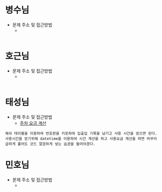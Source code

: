 # 병수님

- 문제 주소 및 접근방법
  - []()

```text

```

# 호근님

- 문제 주소 및 접근방법
  - []()

```text

```

# 태성님

- 문제 주소 및 접근방법
  - [주차 요금 계산](https://school.programmers.co.kr/learn/courses/30/lessons/92341)

```text
해쉬 테이블을 이용하여 번호판을 키로하여 입출입 기록을 남기고 사용 시간을 얻으면 된다.
사용시간을 얻기위해 datetime을 이용하여 시간 계산을 하고 사용요금 계산을 하면 마무리
급하게 풀어도 코드 깔끔하게 넣는 습관을 들어야겠다.
```

# 민호님

- 문제 주소 및 접근방법
  - []()

```text

```
